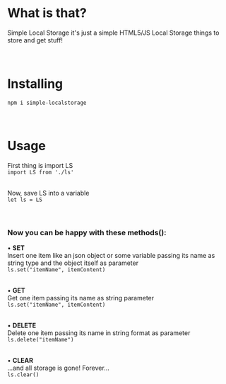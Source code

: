 # What is that?

Simple Local Storage it's just a simple HTML5/JS Local Storage things to store and get stuff!  
<br/><br/>

# Installing

`npm i simple-localstorage`  
<br/><br/>

# Usage

First thing is import LS<br/>
`import LS from './ls'`
<br/><br/>

Now, save LS into a variable<br/>
`let ls = LS`<br/>
<br/><br/>


### Now you can be happy with these methods():<br/>

• **SET**<br/>
Insert one item like an json object or some variable passing its name as string type and the object itself as parameter<br/>
`ls.set("itemName", itemContent)`
<br/><br/>

• **GET**<br/>
Get one item passing its name as string parameter<br/>
`ls.set("itemName", itemContent)`
<br/><br/>

• **DELETE**<br/>
Delete one item passing its name in string format as parameter<br/>
`ls.delete("itemName")`
<br/><br/>

• **CLEAR**<br/>
...and all storage is gone! Forever...<br/>
`ls.clear()`
<br/><br/>

